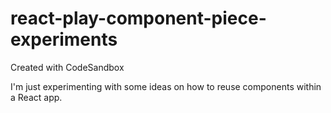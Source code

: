 # react-play-component-piece-experiments
Created with CodeSandbox

I'm just experimenting with some ideas on how to reuse components within a React app.
